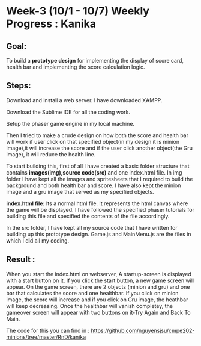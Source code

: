 # Week-3 (10/1 - 10/7) Weekly Progress : Kanika

## Goal: 
To build a **prototype design** for implementing the display of score card, health bar and implementing the
score calculation logic.

## Steps: 
Download and install a web server. I have downloaded XAMPP.

Download the Sublime IDE for all the coding work.

Setup the phaser game engine in my local machine.

Then I tried to make a crude design on how both the score and health bar will work if user click on that specified object(in my design it is minion image),it will increase the score and if the user click another object(the Gru image), it will reduce the health line.

To start building this, first of all I have created a basic folder structure that contains **images(img),source code(src)** and one index.html file.
In img folder I have kept all the images and spritesheets that I required to build the background and both health bar and score.
I have also kept the minion image and a gru image that served as my specified objects.

**index.html file:** Its a normal html file. It represents the html canvas where the game will be displayed. I have followed the specified phaser tutorials for building this file and specified the contents of the file accordingly.

In the src folder, I have kept all my source code that I have written for building up this prototype design.
Game.js and MainMenu.js are the files in which I did all my coding. 


## Result :
When you start the index.html on webserver, A startup-screen is displayed with a start button on it. If you click the start button, a new game screen will appear. On the game screen, there are 2 objects (minion and gru) and one bar that calculates the score and one healthbar. If you click on minion image, the score will increase and if you click on Gru image, the heathbar will keep decreasing. Once the healthbar will vanish completey, the gameover screen will appear with two buttons on it-Try Again and Back To Main.

The code for this you can find in :
https://github.com/nguyensjsu/cmpe202-minions/tree/master/RnD/kanika


